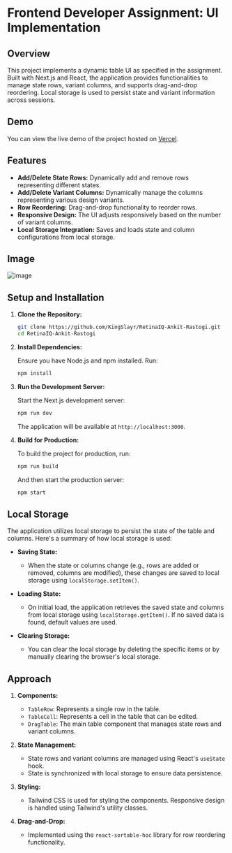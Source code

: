 # Frontend Developer Assignment: UI Implementation

## Overview

This project implements a dynamic table UI as specified in the assignment. Built with Next.js and React, the application provides functionalities to manage state rows, variant columns, and supports drag-and-drop reordering. Local storage is used to persist state and variant information across sessions.

## Demo

You can view the live demo of the project hosted on [Vercel]([https://your-vercel-deployment-url.com](https://retina-iq-ankit-rastogi.vercel.app/)).

## Features

- **Add/Delete State Rows:** Dynamically add and remove rows representing different states.
- **Add/Delete Variant Columns:** Dynamically manage the columns representing various design variants.
- **Row Reordering:** Drag-and-drop functionality to reorder rows.
- **Responsive Design:** The UI adjusts responsively based on the number of variant columns.
- **Local Storage Integration:** Saves and loads state and column configurations from local storage.

## Image

![image](https://github.com/user-attachments/assets/9d001803-e1cb-42cf-9203-0c8037fa9ed6)


## Setup and Installation

1. **Clone the Repository:**

   ```bash
   git clone https://github.com/KingSlayr/RetinaIQ-Ankit-Rastogi.git
   cd RetinaIQ-Ankit-Rastogi
   ```

2. **Install Dependencies:**

   Ensure you have Node.js and npm installed. Run:

   ```bash
   npm install
   ```

3. **Run the Development Server:**

   Start the Next.js development server:

   ```bash
   npm run dev
   ```

   The application will be available at `http://localhost:3000`.

4. **Build for Production:**

   To build the project for production, run:

   ```bash
   npm run build
   ```

   And then start the production server:

   ```bash
   npm start
   ```

## Local Storage

The application utilizes local storage to persist the state of the table and columns. Here's a summary of how local storage is used:

- **Saving State:**
  - When the state or columns change (e.g., rows are added or removed, columns are modified), these changes are saved to local storage using `localStorage.setItem()`.

- **Loading State:**
  - On initial load, the application retrieves the saved state and columns from local storage using `localStorage.getItem()`. If no saved data is found, default values are used.

- **Clearing Storage:**
  - You can clear the local storage by deleting the specific items or by manually clearing the browser's local storage.

## Approach

1. **Components:**
   - `TableRow`: Represents a single row in the table.
   - `TableCell`: Represents a cell in the table that can be edited.
   - `DragTable`: The main table component that manages state rows and variant columns.

2. **State Management:**
   - State rows and variant columns are managed using React's `useState` hook.
   - State is synchronized with local storage to ensure data persistence.

3. **Styling:**
   - Tailwind CSS is used for styling the components. Responsive design is handled using Tailwind's utility classes.

4. **Drag-and-Drop:**
   - Implemented using the `react-sortable-hoc` library for row reordering functionality.
